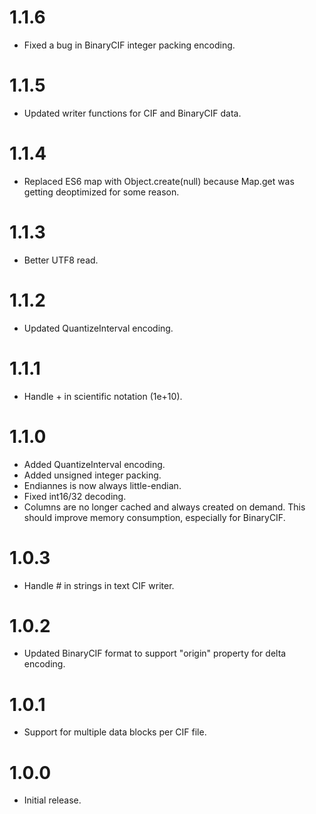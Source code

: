 # 1.1.6
* Fixed a bug in BinaryCIF integer packing encoding.

# 1.1.5
* Updated writer functions for CIF and BinaryCIF data.

# 1.1.4
* Replaced ES6 map with Object.create(null) because Map.get was getting deoptimized for some reason.

# 1.1.3
* Better UTF8 read.

# 1.1.2
* Updated QuantizeInterval encoding.

# 1.1.1
* Handle + in scientific notation (1e+10).

# 1.1.0
* Added QuantizeInterval encoding.
* Added unsigned integer packing.
* Endiannes is now always little-endian.
* Fixed int16/32 decoding.
* Columns are no longer cached and always created on demand. This should improve memory consumption, especially for BinaryCIF.

# 1.0.3
* Handle # in strings in text CIF writer.

# 1.0.2
* Updated BinaryCIF format to support "origin" property for delta encoding.

# 1.0.1
* Support for multiple data blocks per CIF file.

# 1.0.0
* Initial release.  